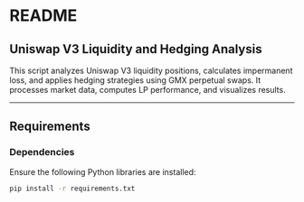 # README

## Uniswap V3 Liquidity and Hedging Analysis

This script analyzes Uniswap V3 liquidity positions, calculates impermanent loss, and applies hedging strategies using GMX perpetual swaps. It processes market data, computes LP performance, and visualizes results.

---

## Requirements

### Dependencies

Ensure the following Python libraries are installed:

```bash
pip install -r requirements.txt
```
